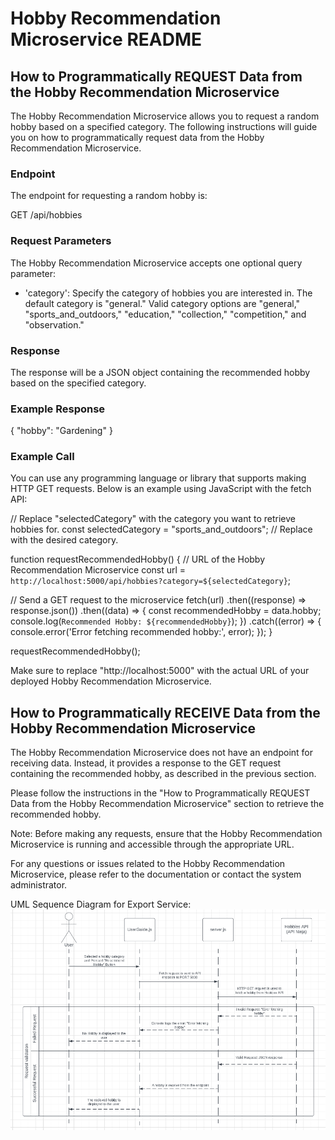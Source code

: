 # Hobby Recommendation Microservice README

## How to Programmatically REQUEST Data from the Hobby Recommendation Microservice
The Hobby Recommendation Microservice allows you to request a random hobby based on a specified category. The following instructions will guide you on how to programmatically request data from the Hobby Recommendation Microservice.

### Endpoint
The endpoint for requesting a random hobby is:

GET /api/hobbies

### Request Parameters
The Hobby Recommendation Microservice accepts one optional query parameter:

 - 'category': Specify the category of hobbies you are interested in. The default category is "general." Valid category options are "general," "sports_and_outdoors," "education," "collection," "competition," and "observation."

### Response
The response will be a JSON object containing the recommended hobby based on the specified category.

### Example Response

{
  "hobby": "Gardening"
}

### Example Call
You can use any programming language or library that supports making HTTP GET requests. Below is an example using JavaScript with the fetch API:

// Replace "selectedCategory" with the category you want to retrieve hobbies for.
const selectedCategory = "sports_and_outdoors"; // Replace with the desired category.

function requestRecommendedHobby() {
  // URL of the Hobby Recommendation Microservice
  const url = `http://localhost:5000/api/hobbies?category=${selectedCategory}`;

  // Send a GET request to the microservice
  fetch(url)
    .then((response) => response.json())
    .then((data) => {
      const recommendedHobby = data.hobby;
      console.log(`Recommended Hobby: ${recommendedHobby}`);
    })
    .catch((error) => {
      console.error('Error fetching recommended hobby:', error);
    });
}

requestRecommendedHobby();

Make sure to replace "http://localhost:5000" with the actual URL of your deployed Hobby Recommendation Microservice.

## How to Programmatically RECEIVE Data from the Hobby Recommendation Microservice
The Hobby Recommendation Microservice does not have an endpoint for receiving data. Instead, it provides a response to the GET request containing the recommended hobby, as described in the previous section.

Please follow the instructions in the "How to Programmatically REQUEST Data from the Hobby Recommendation Microservice" section to retrieve the recommended hobby.

Note: Before making any requests, ensure that the Hobby Recommendation Microservice is running and accessible through the appropriate URL.

For any questions or issues related to the Hobby Recommendation Microservice, please refer to the documentation or contact the system administrator.

UML Sequence Diagram for Export Service:
![ExportServiceUML](hobbyService.png)
